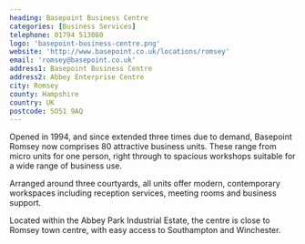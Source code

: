```yaml
---
heading: Basepoint Business Centre
categories: [Business Services]
telephone: 01794 513080
logo: 'basepoint-business-centre.png'
website: 'http://www.basepoint.co.uk/locations/romsey'
email: 'romsey@basepoint.co.uk'
address1: Basepoint Business Centre
address2: Abbey Enterprise Centre
city: Romsey
county: Hampshire
country: UK
postcode: SO51 9AQ
---
```

Opened in 1994, and since extended three times due to demand, Basepoint Romsey now comprises 80 attractive business units. These range from micro units for one person, right through to spacious workshops suitable for a wide range of business use.

Arranged around three courtyards, all units offer modern, contemporary workspaces including reception services, meeting rooms and business support.

Located within the Abbey Park Industrial Estate, the centre is close to Romsey town centre, with easy access to Southampton and Winchester.
